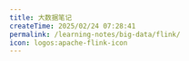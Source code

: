 ```yaml
---
title: 大数据笔记
createTime: 2025/02/24 07:28:41
permalink: /learning-notes/big-data/flink/
icon: logos:apache-flink-icon
---
```



